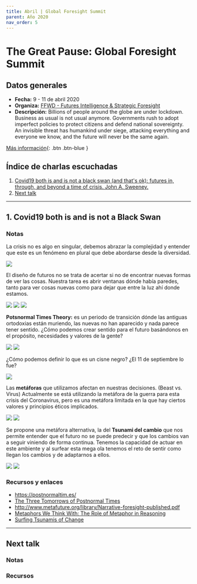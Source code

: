 ```yaml
---
title: Abril | Global Foresight Summit
parent: Año 2020
nav_order: 5
---
```


# The Great Pause: Global Foresight Summit

## Datos generales
* **Fecha:** 9 - 11 de abril 2020
* **Organiza:** [FFWD - Futures Intelligence & Strategic Foresight](https://ffwd.is/)
* **Descripción:** Billions of people around the globe are under lockdown. Business as usual is not usual anymore. Governments rush to adopt imperfect policies to protect citizens and defend national sovereignty. An invisible threat has humankind under siege, attacking everything and everyone we know, and the future will never be the same again.

[Más información](https://www.globalforesightsummit.com/){: .btn  .btn-blue }

## Índice de charlas escuchadas

  1. [Covid19 both is and is not a black swan (and that's ok): futures in, through, and beyond a time of crisis. John A. Sweeney.](#1-covid19-both-is-and-is-not-a-black-swan)
  2. [Next talk](#)

---

## 1. Covid19 both is and is not a Black Swan

### Notas

La crisis no es algo en singular, debemos abrazar la complejidad y entender que este es un fenómeno en plural que debe abordarse desde la diversidad.

![](img/2004_gpause_blackswan01.png)

El diseño de futuros no se trata de acertar si no de encontrar nuevas formas de ver las cosas. Nuestra tarea es abrir ventanas dónde había paredes, tanto para ver cosas nuevas como para dejar que entre la luz ahí donde estamos.

![](img/2004_gpause_blackswan02.png)
![](img/2004_gpause_blackswan03.png)
![](img/2004_gpause_blackswan05.png)

**Potsnormal Times Theory:** es un periodo de transición dónde las antiguas ortodoxias están muriendo, las nuevas no han aparecido y nada parece tener sentido. ¿Cómo podemos crear sentido para el futuro basándonos en el propósito, necesidades y valores de la gente?

![](img/2004_gpause_blackswan04.png)
![](img/2004_gpause_blackswan06.png)

¿Cómo podemos definir lo que es un cisne negro? ¿El 11 de septiembre lo fue?

![](img/2004_gpause_blackswan07.png)

Las **metáforas** que utilizamos afectan en nuestras decisiones. (Beast vs. Virus) Actualmente se está utilizando la metáfora de la guerra para esta crisis del Coronavirus, pero es una metáfora limitada en la que hay ciertos valores y principios éticos implicados.

![](img/2004_gpause_blackswan08.png)
![](img/2004_gpause_blackswan09.png)

Se propone una metáfora alternativa, la del **Tsunami del cambio**  que nos permite entender que el futuro no se puede predecir y que los cambios van a seguir viniendo de forma continua. Tenemos la capacidad de actuar en este ambiente y al surfear esta mega ola tenemos el reto de sentir como llegan los cambios y de adaptarnos a ellos.

![](img/2004_gpause_blackswan10.png)
![](img/2004_gpause_blackswan11.png)


### Recursos y enlaces

  * https://postnormaltim.es/
  * [The Three Tomorrows of Postnormal Times](https://postnormaltim.es/sites/default/files/uploads/Sardar%20content/Three%20Tomorrows%20PNT%20SARDAR%20SWEENEY%20Futures%202016.pdf)
  * http://www.metafuture.org/library/Narrative-foresight-published.pdf
  * [Metaphors We Think With: The Role of Metaphor in Reasoning](https://journals.plos.org/plosone/article?id=10.1371/journal.pone.0016782)
  * [Surfing Tsunamis of Change](http://www.futures.hawaii.edu/publications/futures-visions/SurfingTsunamisMexico1994.pdf)

---

## Next talk

### Notas

### Recursos
